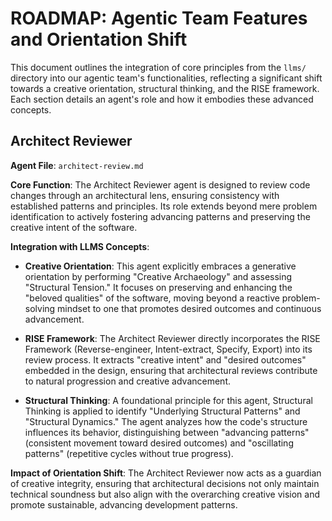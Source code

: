 # ROADMAP: Agentic Team Features and Orientation Shift

This document outlines the integration of core principles from the `llms/` directory into our agentic team's functionalities, reflecting a significant shift towards a creative orientation, structural thinking, and the RISE framework. Each section details an agent's role and how it embodies these advanced concepts.

## Architect Reviewer

**Agent File**: `architect-review.md`

**Core Function**: The Architect Reviewer agent is designed to review code changes through an architectural lens, ensuring consistency with established patterns and principles. Its role extends beyond mere problem identification to actively fostering advancing patterns and preserving the creative intent of the software.

**Integration with LLMS Concepts**:

*   **Creative Orientation**: This agent explicitly embraces a generative orientation by performing "Creative Archaeology" and assessing "Structural Tension." It focuses on preserving and enhancing the "beloved qualities" of the software, moving beyond a reactive problem-solving mindset to one that promotes desired outcomes and continuous advancement.

*   **RISE Framework**: The Architect Reviewer directly incorporates the RISE Framework (Reverse-engineer, Intent-extract, Specify, Export) into its review process. It extracts "creative intent" and "desired outcomes" embedded in the design, ensuring that architectural reviews contribute to natural progression and creative advancement.

*   **Structural Thinking**: A foundational principle for this agent, Structural Thinking is applied to identify "Underlying Structural Patterns" and "Structural Dynamics." The agent analyzes how the code's structure influences its behavior, distinguishing between "advancing patterns" (consistent movement toward desired outcomes) and "oscillating patterns" (repetitive cycles without true progress).

**Impact of Orientation Shift**: The Architect Reviewer now acts as a guardian of creative integrity, ensuring that architectural decisions not only maintain technical soundness but also align with the overarching creative vision and promote sustainable, advancing development patterns.
